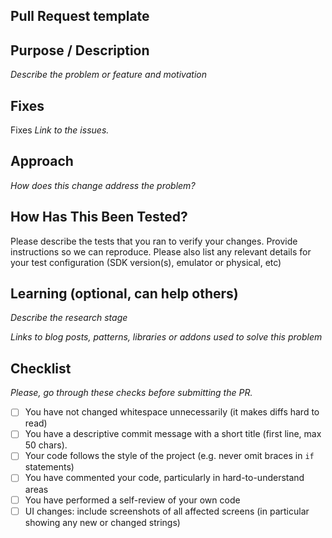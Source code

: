 ## Pull Request template

## Purpose / Description
_Describe the problem or feature and motivation_

## Fixes
Fixes _Link to the issues._

## Approach
_How does this change address the problem?_

## How Has This Been Tested?

Please describe the tests that you ran to verify your changes. Provide instructions so we can reproduce. Please also list any relevant details for your test configuration (SDK version(s), emulator or physical, etc)

## Learning (optional, can help others)
_Describe the research stage_

_Links to blog posts, patterns, libraries or addons used to solve this problem_

## Checklist
_Please, go through these checks before submitting the PR._

- [ ] You have not changed whitespace unnecessarily (it makes diffs hard to read)
- [ ] You have a descriptive commit message with a short title (first line, max 50 chars).
- [ ] Your code follows the style of the project (e.g. never omit braces in `if` statements) 
- [ ] You have commented your code, particularly in hard-to-understand areas
- [ ] You have performed a self-review of your own code
- [ ] UI changes: include screenshots of all affected screens (in particular showing any new or changed strings)